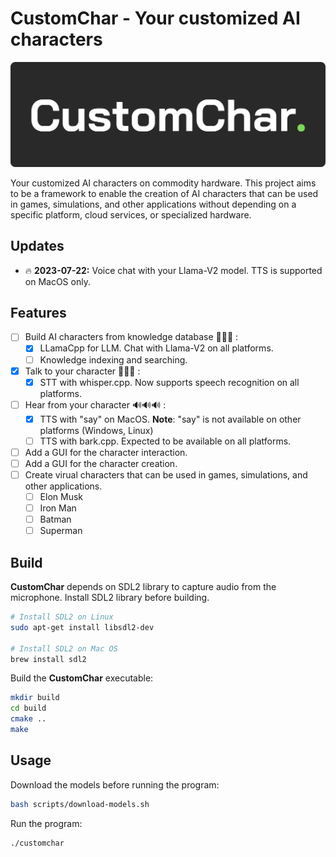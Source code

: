 # CustomChar - Your customized AI characters

![CustomChar](/docs/CustomChar.svg)

Your customized AI characters on commodity hardware. This project aims to be a framework to enable the creation of AI characters that can be used in games, simulations, and other applications without depending on a specific platform, cloud services, or specialized hardware.

## Updates

- 🔥 **2023-07-22:** Voice chat with your Llama-V2 model. TTS is supported on MacOS only.

## Features

- [ ] Build AI characters from knowledge database 💬💬💬 :
  - [x] LLamaCpp for LLM. Chat with Llama-V2 on all platforms.
  - [ ] Knowledge indexing and searching.
- [x] Talk to your character 🎤🎤🎤 :
  - [x] STT with whisper.cpp. Now supports speech recognition on all platforms.
- [ ] Hear from your character 🔊🔊🔊 :
  - [x] TTS with "say" on MacOS. **Note**: "say" is not available on other platforms (Windows, Linux)
  - [ ] TTS with bark.cpp. Expected to be available on all platforms.
- [ ] Add a GUI for the character interaction.
- [ ] Add a GUI for the character creation.
- [ ] Create virual characters that can be used in games, simulations, and other applications.
  - [ ] Elon Musk
  - [ ] Iron Man
  - [ ] Batman
  - [ ] Superman

## Build

**CustomChar** depends on SDL2 library to capture audio from the microphone. Install SDL2 library before building.

```bash
# Install SDL2 on Linux
sudo apt-get install libsdl2-dev

# Install SDL2 on Mac OS
brew install sdl2
```

Build the **CustomChar** executable:

```bash
mkdir build
cd build
cmake ..
make
```

## Usage

Download the models before running the program:

```bash
bash scripts/download-models.sh
```

Run the program:

```bash
./customchar
```
